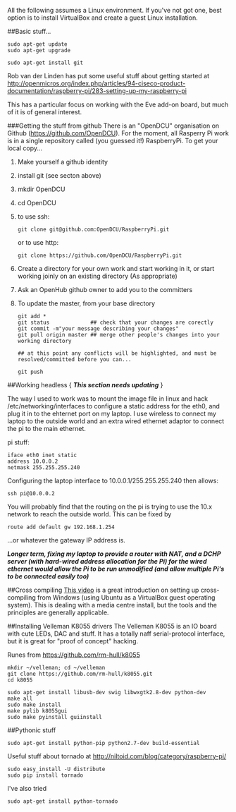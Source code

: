 All the following assumes a Linux environment. If you've not got one, best option is to install VirtualBox and create a guest Linux installation.

##Basic stuff...
```
sudo apt-get update
sudo apt-get upgrade

sudo apt-get install git
```
Rob van der Linden has put some useful stuff about getting started at http://openmicros.org/index.php/articles/94-ciseco-product-documentation/raspberry-pi/283-setting-up-my-raspberry-pi

This has a particular focus on working with the Eve add-on board, but much of it is of general interest.

###Getting the stuff from github
There is an "OpenDCU" organisation on Github (https://github.com/OpenDCU). For the moment, all Rasperry Pi work is in a single repository called (you guessed it!) RaspberryPi. To get your local copy...

1. Make yourself a github identity
2. install git (see secton above)
2. mkdir OpenDCU
3. cd OpenDCU
4. to use ssh:

    ```
    git clone git@github.com:OpenDCU/RaspberryPi.git
    ```

    or to use http:

    ```
    git clone https://github.com/OpenDCU/RaspberryPi.git
    ```
5. Create a directory for your own work and start working in it, or start working joinly on an existing directory (As appropriate)
6. Ask an OpenHub github owner to add you to the committers
6. To update the master, from your base directory
    ```
    git add *
    git status             ## check that your changes are corectly 
    git commit -m"your message describing your changes"
    git pull origin master ## merge other people's changes into your working directory

    ## at this point any conflicts will be highlighted, and must be resolved/committed before you can...
    
    git push
    ```

##Working headless
{ ***This section needs updating*** }

The way I used to work was to mount the image file in linux and hack /etc/networking/interfaces to configure a static address for the eth0, and plug it in to the ehternet port on my laptop. I use wireless to connect my laptop to the outside world and an extra wired ethernet adaptor to connect the pi to the main ethernet.

pi stuff:
```
iface eth0 inet static
address 10.0.0.2
netmask 255.255.255.240
```
Configuring the laptop interface to 10.0.0.1/255.255.255.240 then allows:
```
ssh pi@10.0.0.2
```

You will probably find that the routing on the pi is trying to use the 10.x network to reach the outside world. This can be fixed by
```
route add default gw 192.168.1.254
```
...or whatever the gateway IP address is.

***Longer term, fixing my laptop to provide a router with NAT, and a DCHP server (with hard-wired address allocation for the Pi) for the wired ethernet would allow the Pi to be run unmodified (and allow multiple Pi's to be connected easily too)***

##Cross compiling
[This video](http://www.youtube.com/watch?feature=player_embedded&v=OHDddt4LhEk) is a great introduction on setting up cross-compiling from Windows (using Ubuntu as a VirtualBox guest operating system). This is dealing with a media centre install, but the tools and the principles are generally applicable.

##Installing Velleman K8055 drivers
The Velleman K8055 is an IO board with cute LEDs, DAC and stuff. It has a totally naff serial-protocol interface, but it is great for "proof of concept" hacking.

Runes from https://github.com/rm-hull/k8055
```
mkdir ~/velleman; cd ~/velleman
git clone https://github.com/rm-hull/k8055.git
cd k8055

sudo apt-get install libusb-dev swig libwxgtk2.8-dev python-dev
make all
sudo make install
make pylib k8055gui
sudo make pyinstall guiinstall
```
##Pythonic stuff
```
sudo apt-get install python-pip python2.7-dev build-essential 
```
Useful stuff about tornado at http://niltoid.com/blog/category/raspberry-pi/
```
sudo easy_install -U distribute
sudo pip install tornado
```
I've also tried 
```
sudo apt-get install python-tornado
```

